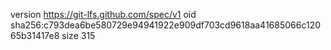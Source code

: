 version https://git-lfs.github.com/spec/v1
oid sha256:c793dea6be580729e94941922e909df703cd9618aa41685066c12065b31417e8
size 315
